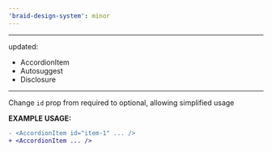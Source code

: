 ```yaml
---
'braid-design-system': minor
---
```


---
updated:
  - AccordionItem
  - Autosuggest
  - Disclosure
---

Change `id` prop from required to optional, allowing simplified usage

**EXAMPLE USAGE:**

```diff
- <AccordionItem id="item-1" ... />
+ <AccordionItem ... />
```
